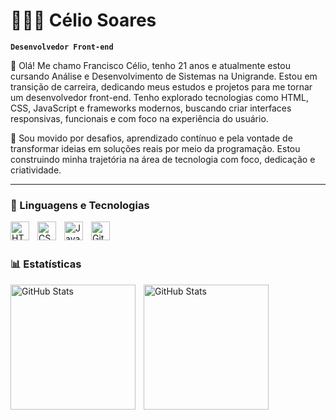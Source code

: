 # 👨🏽‍💻 Célio Soares

**`Desenvolvedor Front-end`**

👋 Olá! Me chamo Francisco Célio, tenho 21 anos e atualmente estou cursando Análise e Desenvolvimento de Sistemas na Unigrande. Estou em transição de carreira, 
dedicando meus estudos e projetos para me tornar um desenvolvedor front-end. Tenho explorado tecnologias como HTML, CSS, JavaScript e frameworks modernos, buscando 
criar interfaces responsivas, funcionais e com foco na experiência do usuário.

🚀 Sou movido por desafios, aprendizado contínuo e pela vontade de transformar ideias em soluções reais por meio da programação. Estou construindo minha trajetória na área de tecnologia com foco, dedicação e criatividade.

<p align="left">
    <a href="https://www.youtube.com/@larissakich?sub_confirmation=1">
    </a>
</p>

---

### 🤖 Linguagens e Tecnologias

<img 
    align="left" 
    alt="HTML"
    title="HTML" 
    width="30px" 
    style="padding-right: 10px;" 
    src="https://cdn.jsdelivr.net/gh/devicons/devicon@latest/icons/html5/html5-original.svg" 
/>
<img 
    align="left" 
    alt="CSS" 
    title="CSS"
    width="30px" 
    style="padding-right: 10px;" 
    src="https://cdn.jsdelivr.net/gh/devicons/devicon@latest/icons/css3/css3-original.svg" 
/>
<img 
    align="left" 
    alt="JavaScript" 
    title="JavaScript"
    width="30px" 
    style="padding-right: 10px;" 
    src="https://cdn.jsdelivr.net/gh/devicons/devicon@latest/icons/javascript/javascript-original.svg" 
/>

<img 
    align="left" 
    alt="Git" 
    title="Git"
    width="30px" 
    style="padding-right: 10px;" 
    src="https://cdn.jsdelivr.net/gh/devicons/devicon@latest/icons/git/git-original.svg" 
/>

<br/>
<br/>

### 📊 Estatísticas

<p>
  <img 
    align="left" 
    alt="GitHub Stats" 
    height="200" 
    style="padding-right: 10px;" 
    src="https://github-readme-stats.vercel.app/api?username=celiosoares01&show_icons=true&theme=tokyonight&include_all_commits=true&locale=pt-br" 
  />

<img 
      align="left" 
      alt="GitHub Stats" 
      height="200" 
      src="https://github-readme-stats.vercel.app/api/top-langs/?username=celiosoares01&theme=tokyonight&layout=compact&custom_title=Tecnologias&langs_count=9" 
  />

</p>
